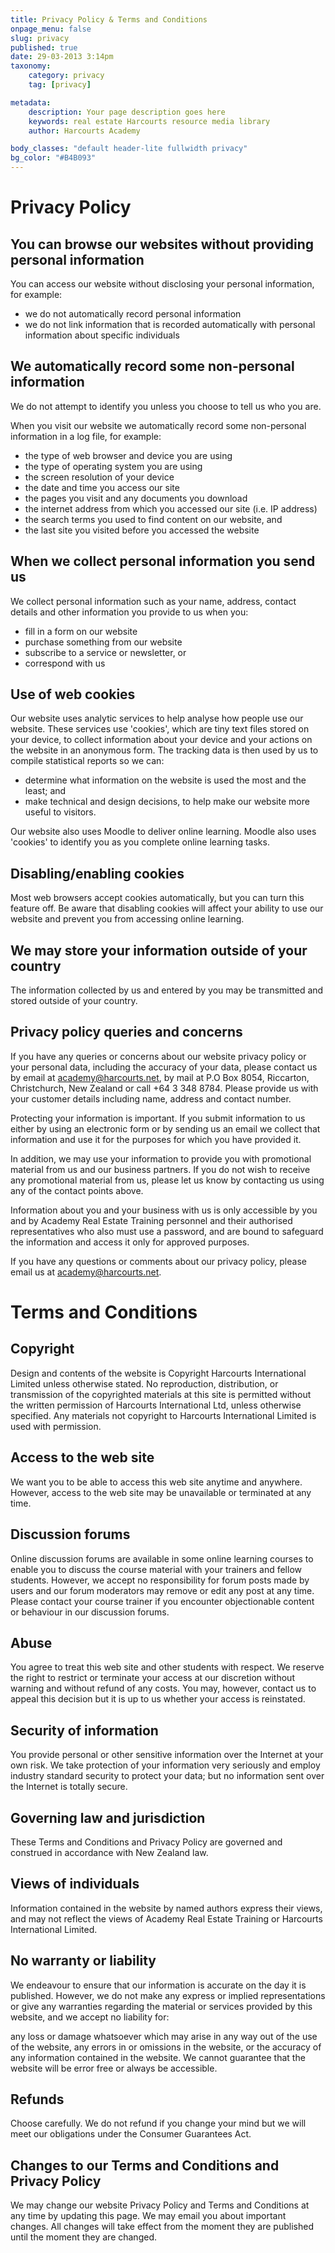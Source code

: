 ```yaml
---
title: Privacy Policy & Terms and Conditions
onpage_menu: false
slug: privacy
published: true
date: 29-03-2013 3:14pm
taxonomy:
	category: privacy
	tag: [privacy]

metadata:
    description: Your page description goes here
    keywords: real estate Harcourts resource media library
    author: Harcourts Academy

body_classes: "default header-lite fullwidth privacy"
bg_color: "#B4B093"
---
```


# Privacy Policy

## You can browse our websites without providing personal information

You can access our website without disclosing your personal information, for example:

- we do not automatically record personal information
- we do not link information that is recorded automatically with personal information about specific individuals

## We automatically record some non-personal information

We do not attempt to identify you unless you choose to tell us who you are.

When you visit our website we automatically record some non-personal information in a log file, for example:

- the type of web browser and device you are using
- the type of operating system you are using
- the screen resolution of your device
- the date and time you access our site
- the pages you visit and any documents you download
- the internet address from which you accessed our site (i.e. IP address)
- the search terms you used to find content on our website, and
- the last site you visited before you accessed the website

## When we collect personal information you send us

We collect personal information such as your name, address, contact details and other information you provide to us when you:

- fill in a form on our website
- purchase something from our website
- subscribe to a service or newsletter, or
- correspond with us

## Use of web cookies

Our website uses analytic services to help analyse how people use our website. These services use 'cookies', which are tiny text files stored on your device, to collect information about your device and your actions on the website in an anonymous form. The tracking data is then used by us to compile statistical reports so we can:

- determine what information on the website is used the most and the least; and
- make technical and design decisions, to help make our website more useful to visitors.

Our website also uses Moodle to deliver online learning. Moodle also uses 'cookies' to identify you as you complete online learning tasks.

## Disabling/enabling cookies

Most web browsers accept cookies automatically, but you can turn this feature off. Be aware that disabling cookies will affect your ability to use our website and prevent you from accessing online learning.

## We may store your information outside of your country

The information collected by us and entered by you may be transmitted and stored outside of your country.

## Privacy policy queries and concerns

If you have any queries or concerns about our website privacy policy or your personal data, including the accuracy of your data, please contact us by email at [academy@harcourts.net](mailto:academy@harcourts.net), by mail at P.O Box 8054, Riccarton, Christchurch, New Zealand or call +64 3 348 8784. Please provide us with your customer details including name, address and contact number.

Protecting your information is important. If you submit information to us either by using an electronic form or by sending us an email we collect that information and use it for the purposes for which you have provided it.

In addition, we may use your information to provide you with promotional material from us and our business partners. If you do not wish to receive any promotional material from us, please let us know by contacting us using any of the contact points above.

Information about you and your business with us is only accessible by you and by Academy Real Estate Training personnel and their authorised representatives who also must use a password, and are bound to safeguard the information and access it only for approved purposes.

If you have any questions or comments about our privacy policy, please email us at [academy@harcourts.net](mailto:academy@harcourts.net).

# Terms and Conditions

## Copyright

Design and contents of the website is Copyright Harcourts International Limited unless otherwise stated. No reproduction, distribution, or transmission of the copyrighted materials at this site is permitted without the written permission of Harcourts International Ltd, unless otherwise specified. Any materials not copyright to Harcourts International Limited is used with permission.

## Access to the web site

We want you to be able to access this web site anytime and anywhere. However, access to the web site may be unavailable or terminated at any time.

## Discussion forums

Online discussion forums are available in some online learning courses to enable you to discuss the course material with your trainers and fellow students. However, we accept no responsibility for forum posts made by users and our forum moderators may remove or edit any post at any time. Please contact your course trainer if you encounter objectionable content or behaviour in our discussion forums.

## Abuse

You agree to treat this web site and other students with respect. We reserve the right to restrict or terminate your access at our discretion without warning and without refund of any costs. You may, however, contact us to appeal this decision but it is up to us whether your access is reinstated.

## Security of information

You provide personal or other sensitive information over the Internet at your own risk. We take protection of your information very seriously and employ industry standard security to protect your data; but no information sent over the Internet is totally secure.

## Governing law and jurisdiction

These Terms and Conditions and Privacy Policy are governed and construed in accordance with New Zealand law.

## Views of individuals

Information contained in the website by named authors express their views, and may not reflect the views of Academy Real Estate Training or Harcourts International Limited.

## No warranty or liability

We endeavour to ensure that our information is accurate on the day it is published. However, we do not make any express or implied representations or give any warranties regarding the material or services provided by this website, and we accept no liability for:

any loss or damage whatsoever which may arise in any way out of the use of the website,
any errors in or omissions in the website, or
the accuracy of any information contained in the website.
We cannot guarantee that the website will be error free or always be accessible.

## Refunds

Choose carefully. We do not refund if you change your mind but we will meet our obligations under the Consumer Guarantees Act.

## Changes to our Terms and Conditions and Privacy Policy

We may change our website Privacy Policy and Terms and Conditions at any time by updating this page. We may email you about important changes. All changes will take effect from the moment they are published until the moment they are changed.
